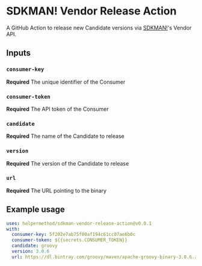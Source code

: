 # SDKMAN! Vendor Release Action

A GitHub Action to release new Candidate versions via [SDKMAN!](https://sdkman.io/)'s Vendor API.

## Inputs

### `consumer-key`

**Required** The unique identifier of the Consumer

### `consumer-token`

**Required** The API token of the Consumer

### `candidate` 

**Required** The name of the Candidate to release

### `version`

**Required** The version of the Candidate to release

### `url`

**Required** The URL pointing to the binary

## Example usage

```yml
uses: helpermethod/sdkman-vendor-release-action@v0.0.1
with:
  consumer-key: 5f202e7ab75f00af194c61cc07ae6b0c
  consumer-token: ${{secrets.CONSUMER_TOKEN}}
  candidate: groovy
  version: 3.0.6
  url: https://dl.bintray.com/groovy/maven/apache-groovy-binary-3.0.6.zip
```
